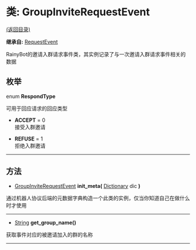 # 类: GroupInviteRequestEvent  
[(返回目录)](README.md)  
  
**继承自:** [RequestEvent](RequestEvent.md)  
  
RainyBot的邀请入群请求事件类，其实例记录了与一次邀请入群请求事件相关的数据  
  
## 枚举  
  
enum **RespondType**  
  
可用于回应请求的回应类型  
  
- **ACCEPT** = 0  
接受入群邀请  
  
- **REFUSE** = 1  
拒绝入群邀请  
  
---  
  
## 方法 
  
- [GroupInviteRequestEvent](GroupInviteRequestEvent.md) **init_meta(** [Dictionary](https://docs.godotengine.org/en/latest/classes/class_dictionary.html) dic **)**  
  
通过机器人协议后端的元数据字典构造一个此类的实例，仅当你知道自己在做什么时才使用  
  
---  
  
- [String](https://docs.godotengine.org/en/latest/classes/class_string.html) **get_group_name()**  
  
获取事件对应的被邀请加入的群的名称  
  
---  
  

